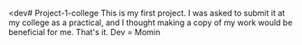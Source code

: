 <dev# Project-1-college
This is my first project. I was asked to submit it at my college as a practical, and I thought making a copy of my work would be beneficial for me. That's it.<dev/>
<dev>Dev = Momin<dev/>
